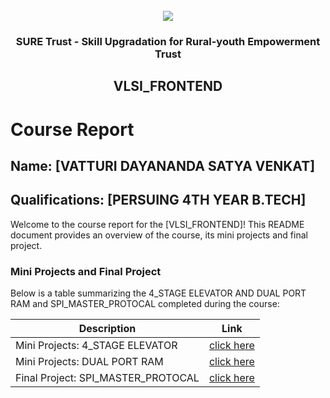 <!-- PROJECT LOGO -->
<br />

<div align="center">
   <img src='https://user-images.githubusercontent.com/73131499/166115643-d3187f47-d38f-41b2-ae42-5ecbbc60de14.png' />


<h3 align="center">SURE Trust - Skill Upgradation for Rural-youth Empowerment Trust</h3>
  <h2>VLSI_FRONTEND</h2>
</div>

# Course Report

## Name: [VATTURI DAYANANDA SATYA VENKAT]

## Qualifications: [PERSUING 4TH YEAR  B.TECH]

Welcome to the course report for the [VLSI_FRONTEND]! This README document provides an overview of the course, its mini projects and final project.

### Mini Projects and Final Project

Below is a table summarizing the 4_STAGE ELEVATOR AND DUAL PORT RAM  and SPI_MASTER_PROTOCAL completed during the course:

| Description                               | Link                                    |
|-------------------------------------------|-----------------------------------------|
| Mini Projects: 4_STAGE ELEVATOR | [click here](https://github.com/venkatvatturi/G15-VLSI_Frontend/tree/main/Mini%20Projects/Venkat%20Vatturi/4_stage_elevator_controller(miniproject))                        | 
| Mini Projects: DUAL PORT RAM    | [click here](https://github.com/venkatvatturi/G15-VLSI_Frontend/tree/main/Mini%20Projects/Venkat%20Vatturi/Dual_port_ram(mini_project))                         |                        |
| Final Project: SPI_MASTER_PROTOCAL | [click here](https://github.com/venkatvatturi/G15-VLSI_Frontend/tree/main/Final%20Capstone%20Project/Venkat%20Vatturi)                         |
